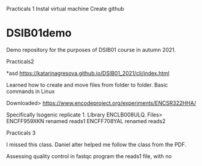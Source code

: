 Practicals 1
Instal virtual machine
Create github
# DSIB01demo
Demo repository for the purposes of DSIB01 course in autumn 2021.

Practicals2

*asd
https://katarinagresova.github.io/DSIB01_2021/cli/index.html

Learned how to create and move files from folder to folder. Basic commands in Linux

Downloaded> https://www.encodeproject.org/experiments/ENCSR322HHA/

Specifically Isogenic replicate 1. LIbrary ENCLB008ULQ. Files>
ENCFF959XKN renamed reads1
ENCFF708YAL renamed reads2

Practicals 3

I missed this class. Daniel alter helped me follow the class from the PDF.

Assessing quality control in fastqc program
 the reads1 file, with no
